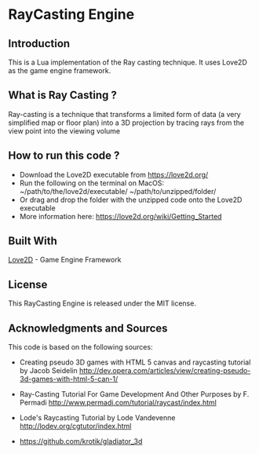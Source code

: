 # RayCasting Engine

## Introduction
This is a Lua implementation of the Ray casting technique. It uses Love2D as the game engine framework.

## What is Ray Casting ?
Ray-casting is a technique that transforms a limited form of data (a very simplified map or floor plan) into a 3D projection by tracing rays from the view point into the viewing volume

## How to run this code ?
* Download the Love2D executable from https://love2d.org/
* Run the following on the terminal on MacOS: ~/path/to/the/love2d/executable/ ~/path/to/unzipped/folder/
* Or drag and drop the folder with the unzipped code onto the Love2D executable
* More information here: https://love2d.org/wiki/Getting_Started

## Built With
[Love2D](https://love2d.org/) - Game Engine Framework

## License
This RayCasting Engine is released under the MIT license.

## Acknowledgments and Sources
This code is based on the following sources:

* Creating pseudo 3D games with HTML 5 canvas and raycasting tutorial by Jacob Seidelin http://dev.opera.com/articles/view/creating-pseudo-3d-games-with-html-5-can-1/

* Ray-Casting Tutorial For Game Development And Other Purposes by F. Permadi http://www.permadi.com/tutorial/raycast/index.html

* Lode's Raycasting Tutorial by Lode Vandevenne http://lodev.org/cgtutor/index.html

* https://github.com/krotik/gladiator_3d
